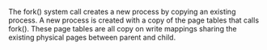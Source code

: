 
  The fork() system call creates a new process by copying an existing
  process.  A new process is created with a copy of the page tables
  that calls fork().  These page tables are all copy on write mappings
  sharing the existing physical pages between parent and child.
